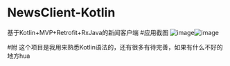 # NewsClient-Kotlin
基于Kotlin+MVP+Retrofit+RxJava的新闻客户端
#应用截图
![image](http://m.qpic.cn/psb?/V1486Uno1i1m7T/OWEKDvvaE402dPltNOjJdev.OVJ6X*S.lKTEbzx8Exs!/b/dPIAAAAAAAAA&bo=QAIABEACAAQDCSw!&rf=viewer_4)![image](http://m.qpic.cn/psb?/V1486Uno1i1m7T/9BAynC.5uNWyIQ6VRNLd7x4IAnsmvmCpRUFSpnX9J4M!/b/dF4BAAAAAAAA&bo=QAIABEACAAQDKQw!&rf=viewer_4)

#附
这个项目是我用来熟悉Kotlin语法的，还有很多有待完善，如果有什么不好的地方hua

